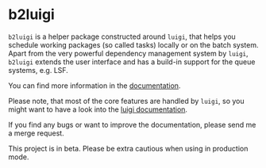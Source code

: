 b2luigi
=======

``b2luigi`` is a helper package constructed around ``luigi``, that helps you schedule working packages (so called tasks)
locally or on the batch system.
Apart from the very powerful dependency management system by ``luigi``, ``b2luigi`` extends the user interface
and has a build-in support for the queue systems, e.g. LSF.

You can find more information in the [documentation](https://b2luigi.readthedocs.io/en/latest/).

Please note, that most of the core features are handled by ``luigi``, so you might want to have a look into
the [luigi documentation](https://luigi.readthedocs.io/en/latest/).

If you find any bugs or want to improve the documentation, please send me a merge request.

This project is in beta. Please be extra cautious when using in production mode.